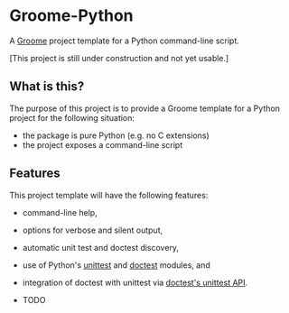 Groome-Python
=============

A [Groome](http://cjerdonek.github.com/groome/) project template for a
Python command-line script.

[This project is still under construction and not yet usable.]

What is this?
-------------

The purpose of this project is to provide a Groome template for a Python
project for the following situation:

* the package is pure Python (e.g. no C extensions)
* the project exposes a command-line script


Features
--------

This project template will have the following features:

* command-line help,

* options for verbose and silent output,

* automatic unit test and doctest discovery,

* use of Python's [unittest](http://docs.python.org/library/unittest.html)
  and [doctest](http://docs.python.org/library/doctest.html) modules, and

* integration of doctest with unittest via
  [doctest's unittest API](http://docs.python.org/library/doctest.html#unittest-api).

* TODO